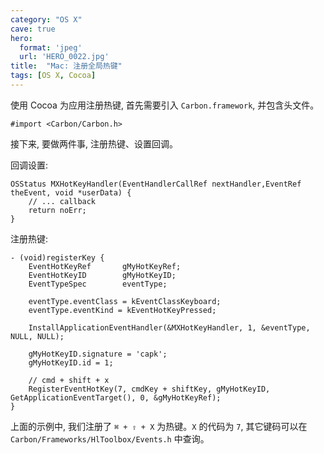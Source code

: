```yaml
---
category: "OS X"
cave: true
hero:
  format: 'jpeg'
  url: 'HERO_0022.jpg'
title:  "Mac: 注册全局热键"
tags: [OS X, Cocoa]
---
```

使用 Cocoa 为应用注册热键, 首先需要引入 `Carbon.framework`, 并包含头文件。

```objc
#import <Carbon/Carbon.h>
```

接下来, 要做两件事, 注册热键、设置回调。

回调设置:

```objc
OSStatus MXHotKeyHandler(EventHandlerCallRef nextHandler,EventRef theEvent, void *userData) {
    // ... callback
    return noErr;
}
```

注册热键:

```objc
- (void)registerKey {
    EventHotKeyRef       gMyHotKeyRef;
    EventHotKeyID        gMyHotKeyID;
    EventTypeSpec        eventType;

    eventType.eventClass = kEventClassKeyboard;
    eventType.eventKind = kEventHotKeyPressed;

    InstallApplicationEventHandler(&MXHotKeyHandler, 1, &eventType, NULL, NULL);

    gMyHotKeyID.signature = 'capk';
    gMyHotKeyID.id = 1;

    // cmd + shift + x
    RegisterEventHotKey(7, cmdKey + shiftKey, gMyHotKeyID, GetApplicationEventTarget(), 0, &gMyHotKeyRef);
}
```

上面的示例中, 我们注册了 `⌘ + ⇧ + X` 为热键。`X` 的代码为 `7`, 其它键码可以在 `Carbon/Frameworks/HlToolbox/Events.h` 中查询。

